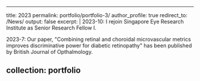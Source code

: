 
---
title: 2023
permalink: portfolio/portfolio-3/
author_profile: true
redirect_to: /News/
output: false
excerpt: |
  2023-10: I rejoin Singapore Eye Research Institute as Senior Research Fellow I.

  2023-7: Our paper, "Combining retinal and choroidal microvascular metrics improves discriminative power for diabetic retinopathy" has been published by British Journal of Opthalmology. 

collection: portfolio
---
